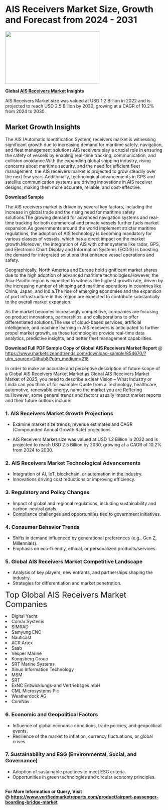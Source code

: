 <H1>AIS Receivers Market Size, Growth and Forecast from 2024 - 2031</H1><img class="aligncenter size-medium wp-image-584254" src="https://thirdeyenews.in/wp-content/uploads/2024/09/Global-Market-Research-300x168.jpeg" alt="" width="300" height="168" /><p><strong>Global&nbsp;<a href="https://www.marketsizeandtrends.com/download-sample/854670/?utm_source=Github8j?utm_medium=218">AIS Receivers Market</a> Insights</strong></p><p>AIS Receivers Market size was valued at USD 1.2 Billion in 2022 and is projected to reach USD 2.5 Billion by 2030, growing at a CAGR of 10.2% from 2024 to 2030.</p><p><h2>Market Growth Insights</h2> <p>The AIS (Automatic Identification System) receivers market is witnessing significant growth due to increasing demand for maritime safety, navigation, and fleet management solutions.AIS receivers play a crucial role in ensuring the safety of vessels by enabling real-time tracking, communication, and collision avoidance.With the expanding global shipping industry, rising concerns about maritime security, and the need for efficient fleet management, the AIS receivers market is projected to grow steadily over the next few years.Additionally, technological advancements in GPS and satellite communication systems are driving innovations in AIS receiver designs, making them more accurate, reliable, and cost-effective.</p> <p><strong>Download Sample</strong></p> <p>The AIS receivers market is driven by several key factors, including the increase in global trade and the rising need for maritime safety solutions.The growing demand for advanced navigation systems and real-time tracking for both commercial and private vessels further fuels market expansion.As governments around the world implement stricter maritime regulations, the adoption of AIS technology is becoming mandatory for various classes of vessels, which has a direct impact on the market growth.Moreover, the integration of AIS with other systems like radar, GPS, and Electronic Chart Display and Information Systems (ECDIS) is boosting the demand for integrated solutions that enhance vessel operations and safety.</p> <p>Geographically, North America and Europe hold significant market shares due to the high adoption of advanced maritime technologies.However, the Asia-Pacific region is expected to witness the highest growth rate, driven by the increasing number of shipping and maritime operations in countries like China, Japan, and India.The rise of emerging economies and the expansion of port infrastructure in this region are expected to contribute substantially to the overall market expansion.</p> <p>As the market becomes increasingly competitive, companies are focusing on product innovations, partnerships, and collaborations to offer differentiated solutions.The use of cloud-based services, artificial intelligence, and machine learning in AIS receivers is anticipated to further propel market growth, as these technologies provide real-time data analytics, predictive insights, and better fleet management capabilities.</p> <p><span class=""><strong>Download Full PDF Sample Copy of Global AIS Receivers Market Report</strong> @ <a href="https://www.marketsizeandtrends.com/download-sample/854670/?utm_source=Github8j?utm_medium=218" target="_blank">https://www.marketsizeandtrends.com/download-sample/854670/?utm_source=Github8j?utm_medium=218</a></span></p><p>In order to make an accurate and perceptive description of future scope of a Global&nbsp;AIS Receivers Market Market as Global&nbsp;AIS Receivers Market Market of 2025, you need to describe a clear Vision &ndash; What Industry or Linda can you think of for example: Quote from a Technology, healthcare, automotive, renewable energy, name the market you are Reffering to.However, some general trends and factors usually impact market reports and their future outlook include:</p><h3>1.&nbsp;<strong>AIS Receivers Market Growth Projections</strong></h3><ul><li>Examine market size trends, revenue estimates and CAGR (Compounded Annual Growth Rate) projections.</li><li><p>AIS Receivers Market size was valued at USD 1.2 Billion in 2022 and is projected to reach USD 2.5 Billion by 2030, growing at a CAGR of 10.2% from 2024 to 2030.</p></li></ul><h3>2.&nbsp;<strong>AIS Receivers Market Technological Advancements</strong></h3><ul><li>Integration of AI, IoT, blockchain, or automation in the industry.</li><li>Innovations driving cost reductions or improving efficiency.</li></ul><h3>3.&nbsp;<strong>Regulatory and Policy Changes</strong></h3><ul><li>Impact of global and regional regulations, including sustainability and carbon-neutral goals.</li><li>Compliance challenges and opportunities tied to government initiatives.</li></ul><h3>4.&nbsp;<strong>Consumer Behavior Trends</strong></h3><ul><li>Shifts in demand influenced by generational preferences (e.g., Gen Z, Millennials).</li><li>Emphasis on eco-friendly, ethical, or personalized products/services.</li></ul><h3>5.&nbsp;<strong>Global AIS Receivers Market Competitive Landscape</strong></h3><ul><li>Analysis of key players, new entrants, and partnerships shaping the industry.</li><li>Strategies for differentiation and market penetration.</li></ul><p data-pm-slice="1 1 []"><span style="color: inherit; font-family: inherit; font-size: 25px;">Top Global AIS Receivers Market Companies</span></p><div class="" data-test-id=""><p><li>Digital Yacht</li><li> Comar Systems</li><li> SIMRAD</li><li> Samyung ENC</li><li> Nauticast</li><li> ACR Artex</li><li> Saab</li><li> Vesper Marine</li><li> Kongsberg Group</li><li> SRT Marine Systems</li><li> Xinuo Information Technology</li><li> MSM</li><li> SRT</li><li> ExNC Entwicklungs-and Vertriebsges.mbH</li><li> CML Microsystems Plc</li><li> Weatherdock AG</li><li> ComNav</li></p></div><h3>6.&nbsp;<strong>Economic and Geopolitical Factors</strong></h3><ul><li>Influence of global economic conditions, trade policies, and geopolitical events.</li><li>Resilience of the market to inflation, currency fluctuations, or global crises.</li></ul><h3>7.&nbsp;<strong>Sustainability and ESG (Environmental, Social, and Governance)</strong></h3><ul><li>Adoption of sustainable practices to meet ESG criteria.</li><li>Opportunities in green technologies and circular economy principles.</li></ul><h2><strong style="font-size: 14px;">For More Information or Query, Visit @&nbsp;</strong><a style="background-color: #ffffff; font-size: 14px;" href="https://www.marketsizeandtrends.com/report/ais-receivers-market/" target="_blank">https://www.verifiedmarketreports.com/product/airport-passenger-boarding-bridge-market</a></h2>